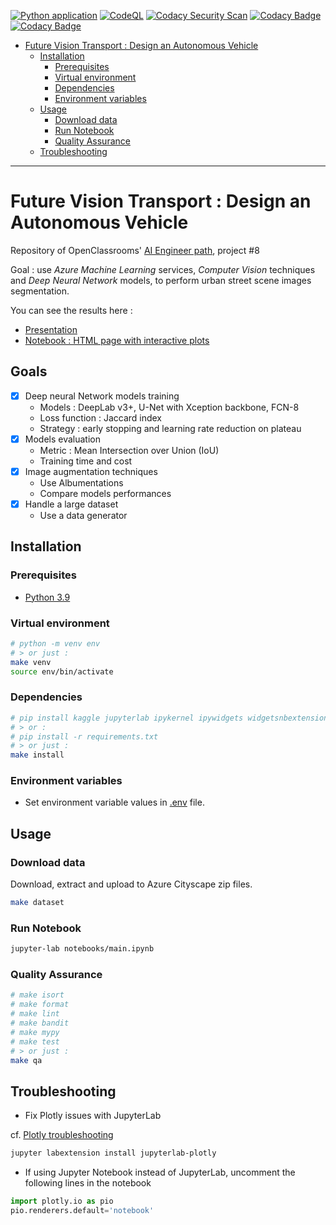 [![Python application](https://github.com/fleuryc/OC_AI-Engineer_P8_Design-an-autonomous-vehicle/actions/workflows/python-app.yml/badge.svg)](https://github.com/fleuryc/OC_AI-Engineer_P8_Design-an-autonomous-vehicle/actions/workflows/python-app.yml)
[![CodeQL](https://github.com/fleuryc/OC_AI-Engineer_P8_Design-an-autonomous-vehicle/actions/workflows/codeql-analysis.yml/badge.svg)](https://github.com/fleuryc/OC_AI-Engineer_P8_Design-an-autonomous-vehicle/actions/workflows/codeql-analysis.yml)
[![Codacy Security Scan](https://github.com/fleuryc/OC_AI-Engineer_P8_Design-an-autonomous-vehicle/actions/workflows/codacy-analysis.yml/badge.svg)](https://github.com/fleuryc/OC_AI-Engineer_P8_Design-an-autonomous-vehicle/actions/workflows/codacy-analysis.yml)
[![Codacy Badge](https://app.codacy.com/project/badge/Grade/79783b97e49646b69d75353faf117832)](https://www.codacy.com/gh/fleuryc/OC_AI-Engineer_P8_Design-an-autonomous-vehicle/dashboard)
[![Codacy Badge](https://app.codacy.com/project/badge/Coverage/79783b97e49646b69d75353faf117832)](https://www.codacy.com/gh/fleuryc/OC_AI-Engineer_P8_Design-an-autonomous-vehicle/dashboard)

- [Future Vision Transport : Design an Autonomous Vehicle](#future-vision-transport--design-an-autonomous-vehicle)
  - [Installation](#installation)
    - [Prerequisites](#prerequisites)
    - [Virtual environment](#virtual-environment)
    - [Dependencies](#dependencies)
    - [Environment variables](#environment-variables)
  - [Usage](#usage)
    - [Download data](#download-data)
    - [Run Notebook](#run-notebook)
    - [Quality Assurance](#quality-assurance)
  - [Troubleshooting](#troubleshooting)

---

# Future Vision Transport : Design an Autonomous Vehicle

Repository of OpenClassrooms' [AI Engineer path](https://openclassrooms.com/fr/paths/188-ingenieur-ia), project #8

Goal : use *Azure Machine Learning* services, *Computer Vision* techniques and *Deep Neural Network* models, to perform urban street scene images segmentation.

You can see the results here :

-   [Presentation](https://fleuryc.github.io/OC_AI-Engineer_P8_Design-an-autonomous-vehicle/index.html "Presentation")
-   [Notebook : HTML page with interactive plots](https://fleuryc.github.io/OC_AI-Engineer_P8_Design-an-autonomous-vehicle/notebook.html "HTML page with interactive plots")


## Goals

- [x] Deep neural Network models training
  - Models : DeepLab v3+, U-Net with Xception backbone, FCN-8
  - Loss function : Jaccard index
  - Strategy : early stopping and learning rate reduction on plateau
- [x] Models evaluation
  - Metric : Mean Intersection over Union (IoU)
  - Training time and cost
- [x] Image augmentation techniques
  - Use Albumentations
  - Compare models performances
- [x] Handle a large dataset
  - Use a data generator

## Installation

### Prerequisites

- [Python 3.9](https://www.python.org/downloads/)

### Virtual environment

```bash
# python -m venv env
# > or just :
make venv
source env/bin/activate
```

### Dependencies

```bash
# pip install kaggle jupyterlab ipykernel ipywidgets widgetsnbextension graphviz python-dotenv requests matplotlib seaborn plotly shap numpy statsmodels pandas sklearn nltk gensim pyLDAvis spacy transformers tensorflow
# > or :
# pip install -r requirements.txt
# > or just :
make install
```

### Environment variables

- Set environment variable values in [.env](.env) file.

## Usage

### Download data

Download, extract and upload to Azure Cityscape zip files.

````bash
make dataset
````

### Run Notebook

```bash
jupyter-lab notebooks/main.ipynb
```

### Quality Assurance

```bash
# make isort
# make format
# make lint
# make bandit
# make mypy
# make test
# > or just :
make qa
```

## Troubleshooting

- Fix Plotly issues with JupyterLab

cf. [Plotly troubleshooting](https://plotly.com/python/troubleshooting/#jupyterlab-problems)

```bash
jupyter labextension install jupyterlab-plotly
```

- If using Jupyter Notebook instead of JupyterLab, uncomment the following lines in the notebook

```python
import plotly.io as pio
pio.renderers.default='notebook'
```
